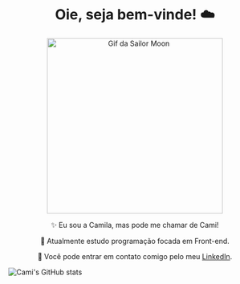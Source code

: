 <h1 align="center">Oie, seja bem-vinde! ☁️</h1>

<p align="center">
  <img src="https://i.redd.it/2olc6ib9h5661.gif" width="350" alt="Gif da Sailor Moon">
</p>
<p align = "center">✨ Eu sou a Camila, mas pode me chamar de Cami!</p>
<p align = "center">🧸 Atualmente estudo programação focada em Front-end.</p>
<p align = "center">🍯 Você pode entrar em contato comigo pelo meu <a href="https://www.linkedin.com/in/camilazucchi/">LinkedIn</a>.</p>

![Cami's GitHub stats](https://github-readme-stats.vercel.app/api?username=camilazucchi&theme=dracula&show_icons=true)
